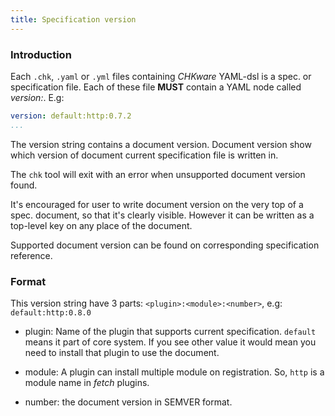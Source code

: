 ```yaml
---
title: Specification version
---
```


### Introduction

Each `.chk`, `.yaml` or `.yml` files containing *CHKware* YAML-dsl is a spec. or specification file. Each of these file **MUST** contain a YAML node called *version:*. E.g:

```yml
version: default:http:0.7.2
...
```

The version string contains a document version. Document version show which version of document current specification file is written in.

The `chk` tool will exit with an error when unsupported document version found.

It's encouraged for user to write document version on the very top of a spec. document, so that it's clearly visible. However it can be written as a top-level key on any place of the document.

Supported document version can be found on corresponding specification reference.

### Format

This version string have 3 parts: `<plugin>:<module>:<number>`, e.g: `default:http:0.8.0`

- plugin: Name of the plugin that supports current specification. `default` means it part of core system. If you see other value it would mean you need to install that plugin to use the document.

- module: A plugin can install multiple module on registration. So, `http` is a module name in *fetch* plugins.

- number: the document version in SEMVER format.
